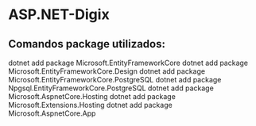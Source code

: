 # ASP.NET-Digix

## Comandos package utilizados:

dotnet add package Microsoft.EntityFrameworkCore
dotnet add package Microsoft.EntityFrameworkCore.Design
dotnet add package Microsoft.EntityFrameworkCore.PostgreSQL
dotnet add package Npgsql.EntityFrameworkCore.PostgreSQL
dotnet add package Microsoft.AspnetCore.Hosting 
dotnet add package Microsoft.Extensions.Hosting 
dotnet add package Microsoft.AspnetCore.App